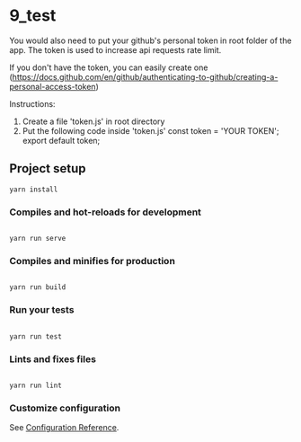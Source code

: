 # 9_test

You would also need to put your github's personal token in root folder of the app.
The token is used to increase api requests rate limit.

If you don't have the token, you can easily create one (https://docs.github.com/en/github/authenticating-to-github/creating-a-personal-access-token)

Instructions:

1. Create a file 'token.js' in root directory
2. Put the following code inside 'token.js'
   const token = 'YOUR TOKEN';
   export default token;

## Project setup

```
yarn install
```

### Compiles and hot-reloads for development

```

yarn run serve

```

### Compiles and minifies for production

```

yarn run build

```

### Run your tests

```

yarn run test

```

### Lints and fixes files

```

yarn run lint

```

### Customize configuration

See [Configuration Reference](https://cli.vuejs.org/config/).

```

```
